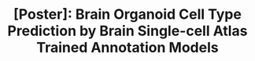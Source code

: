 ---
title: "[Poster]: Brain Organoid Cell Type Prediction by Brain Single-cell Atlas Trained Annotation Models"
excerpt: "Annual Meeting of the Korean Society for Molecular and Cellular Biology (KSMCB) Neurodevelopment Division, Busan, Korea (July 2024) <br> Annual Meeting of the Korean Society for Brain and Neural Sciences in conjunction with the Biennial Meeting of the Asian-Pacific Society for Neurochemistry (KSBNS-ASPN), Gyeongju, Korea (October 2024) <br> Annual Meeting of the Korean Society for Bioinformatics (KSBI), Gyeongju, Korea (October 2024)<br/><img src='/images/Organoid_Cell_Type_Prediction.jpg'>"
collection: portfolio
---